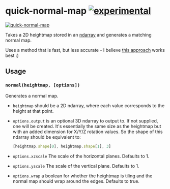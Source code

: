 # quick-normal-map [![experimental](http://hughsk.github.io/stability-badges/dist/experimental.svg)](http://github.com/hughsk/stability-badges) #

[![quick-normal-map](https://nodei.co/npm/quick-normal-map.png?mini=true)](https://nodei.co/npm/quick-normal-map)

Takes a 2D heightmap stored in an
[ndarray](http://github.com/mikolalysenko/ndarray) and generates a matching normal map.

Uses a method that is fast, but less accurate - I believe
[this approach](http://stackoverflow.com/questions/2368728/can-normal-maps-be-generated-from-a-texture) works best :)

## Usage ##

### `normal(heightmap, [options])` ###

Generates a normal map.

* `heightmap` should be a 2D ndarray, where each value corresponds to the
  height at that point.
* `options.output` is an optional 3D ndarray to output to. If not supplied,
  one will be created. It's essentially the same size as the heightmap but
  with an added dimension for X/Y/Z rotation values. So the shape of this
  ndarray should be equivalent to:

  ``` javascript
  [heightmap.shape[0], heightmap.shape[1], 3]
  ```

* `options.xzscale` The scale of the horizontal planes. Defaults to 1.
* `options.yscale` The scale of the vertical plane. Defaults to 1.
* `options.wrap` a boolean for whether the heightmap is tiling and the normal
  map should wrap around the edges. Defaults to true.
